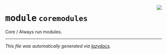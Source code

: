 <!-- markdownlint-disable -->

<a href="../src/pyquanda/coremodules/__init__.py#L0"><img align="right" style="float:right;" src="https://img.shields.io/badge/-source-cccccc?style=flat-square"></a>

# <kbd>module</kbd> `coremodules`
Core / Always run modules. 





---

_This file was automatically generated via [lazydocs](https://github.com/ml-tooling/lazydocs)._
